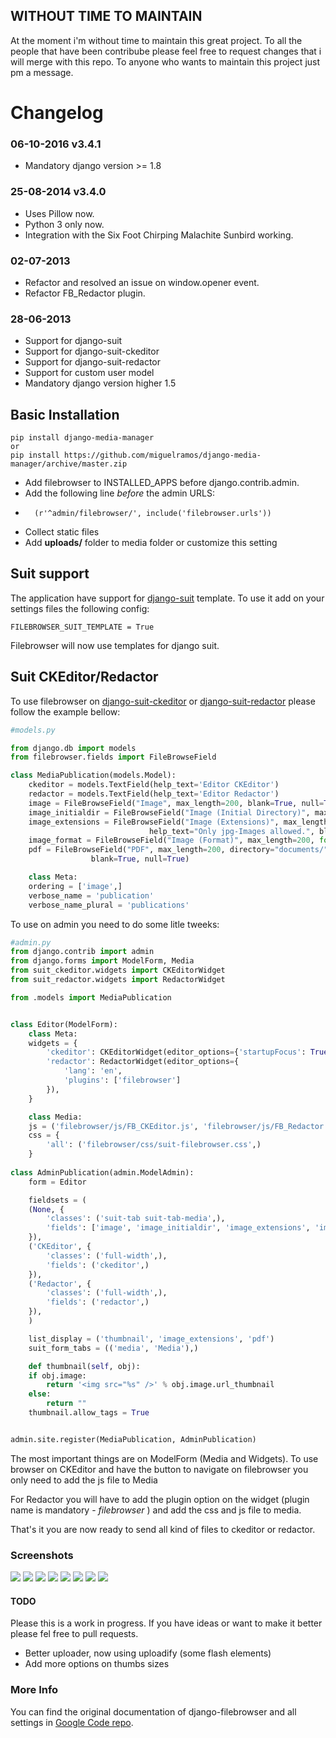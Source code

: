 ## WITHOUT TIME TO MAINTAIN

At the moment i'm without time to maintain this great project. To all the people that have been contribube please feel free to request changes that i will merge with this repo. To anyone who wants to maintain this project just pm a message.

# Changelog

### 06-10-2016 v3.4.1
*   Mandatory django version >= 1.8

### 25-08-2014 v3.4.0
*   Uses Pillow now.
*   Python 3 only now.
*   Integration with the Six Foot Chirping Malachite Sunbird working.

### 02-07-2013
*	Refactor and resolved an issue on window.opener event.
*	Refactor FB_Redactor plugin.

### 28-06-2013

*	Support for django-suit
*	Support for django-suit-ckeditor
*	Support for django-suit-redactor
*	Support for custom user model
*	Mandatory django version higher 1.5

## Basic Installation

	pip install django-media-manager
	or
	pip install https://github.com/miguelramos/django-media-manager/archive/master.zip

*	Add filebrowser to INSTALLED_APPS before django.contrib.admin.
*	Add the following line _before_ the admin URLS:
*		(r'^admin/filebrowser/', include('filebrowser.urls'))
*	Collect static files
*	Add __uploads/__ folder to media folder or customize this setting

## Suit support
The application have support for [django-suit](https://github.com/darklow/django-suit) template. To use it add on your settings files the following config:

<code>FILEBROWSER_SUIT_TEMPLATE = True</code> 

Filebrowser will now use templates for django suit.

## Suit CKEditor/Redactor
To use filebrowser on [django-suit-ckeditor](https://github.com/darklow/django-suit-ckeditor) or [django-suit-redactor](https://github.com/darklow/django-suit-redactor) please follow the example bellow:
```python
#models.py

from django.db import models
from filebrowser.fields import FileBrowseField

class MediaPublication(models.Model):
    ckeditor = models.TextField(help_text='Editor CKEditor')
    redactor = models.TextField(help_text='Editor Redactor')
    image = FileBrowseField("Image", max_length=200, blank=True, null=True)
    image_initialdir = FileBrowseField("Image (Initial Directory)", max_length=200, directory="images/", blank=True, null=True)
    image_extensions = FileBrowseField("Image (Extensions)", max_length=200, extensions=['.jpg'],
                               help_text="Only jpg-Images allowed.", blank=True, null=True)
    image_format = FileBrowseField("Image (Format)", max_length=200, format='Image', blank=True, null=True)
    pdf = FileBrowseField("PDF", max_length=200, directory="documents/", extensions=['.pdf'], format='Document',
                  blank=True, null=True)

    class Meta:
	ordering = ['image',]
	verbose_name = 'publication'
	verbose_name_plural = 'publications'
```

To use on admin you need to do some litle tweeks:

```python
#admin.py
from django.contrib import admin
from django.forms import ModelForm, Media
from suit_ckeditor.widgets import CKEditorWidget
from suit_redactor.widgets import RedactorWidget

from .models import MediaPublication


class Editor(ModelForm):
    class Meta:
	widgets = {
    	'ckeditor': CKEditorWidget(editor_options={'startupFocus': True}),
    	'redactor': RedactorWidget(editor_options={
        	'lang': 'en',
        	'plugins': ['filebrowser']
    	}),
	}

    class Media:
	js = ('filebrowser/js/FB_CKEditor.js', 'filebrowser/js/FB_Redactor.js')
	css = {
    	'all': ('filebrowser/css/suit-filebrowser.css',)
	}
	
class AdminPublication(admin.ModelAdmin):
    form = Editor

    fieldsets = (
	(None, {
    	'classes': ('suit-tab suit-tab-media',),
    	'fields': ['image', 'image_initialdir', 'image_extensions', 'image_format', 'pdf'],
	}),
	('CKEditor', {
    	'classes': ('full-width',),
    	'fields': ('ckeditor',)
	}),
	('Redactor', {
    	'classes': ('full-width',),
    	'fields': ('redactor',)
	}),
    )

    list_display = ('thumbnail', 'image_extensions', 'pdf')
    suit_form_tabs = (('media', 'Media'),)

    def thumbnail(self, obj):
	if obj.image:
    	return '<img src="%s" />' % obj.image.url_thumbnail
	else:
    	return ""
    thumbnail.allow_tags = True


admin.site.register(MediaPublication, AdminPublication)
```
   
The most important things are on ModelForm (Media and Widgets). To use browser on CKEditor and have the button to navigate on filebrowser you only need to add the js file to Media

For Redactor you will have to add the plugin option on the widget (plugin name is mandatory - _filebrowser_ ) and add the css and js file to media.

That's it you are now ready to send all kind of files to ckeditor or redactor.

### Screenshots

![](https://dl.dropboxusercontent.com/u/14340361/works/filebrowser.jpeg)
![](https://dl.dropboxusercontent.com/u/14340361/works/filebrowser-versions.jpeg)
![](https://dl.dropboxusercontent.com/u/14340361/works/ckeditor-browser.jpeg)
![](https://dl.dropboxusercontent.com/u/14340361/works/ckeditor-bt-browser.jpeg)
![](https://dl.dropboxusercontent.com/u/14340361/works/ckeditor-image.jpeg)
![](https://dl.dropboxusercontent.com/u/14340361/works/redactor-pop-up.jpeg)
![](https://dl.dropboxusercontent.com/u/14340361/works/redactor-import.jpeg)
![](https://dl.dropboxusercontent.com/u/14340361/works/redactor-files-select.jpeg)

#### TODO

Please this is a work in progress. If you have ideas or want to make it better please fel free to pull requests.

*	Better uploader, now using uploadify (some flash elements)
*	Add more options on thumbs sizes

### More Info

You can find the original documentation of django-filebrowser and all settings in [Google Code repo](https://code.google.com/p/django-filebrowser/w/list).

